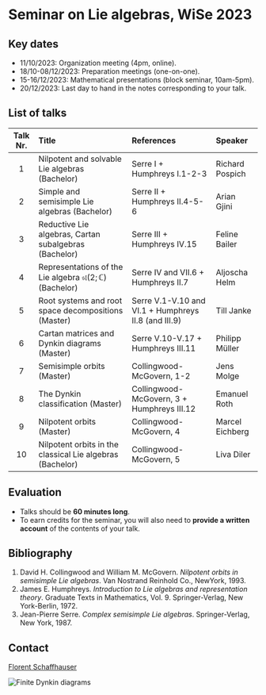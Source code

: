 # Seminar on Lie algebras, WiSe 2023

## Key dates

- 11/10/2023: Organization meeting (4pm, online).
- 18/10-08/12/2023: Preparation meetings (one-on-one).
- 15-16/12/2023: Mathematical presentations (block seminar, 10am-5pm).
- 20/12/2023: Last day to hand in the notes corresponding to your talk.

## List of talks

| Talk Nr. | Title | References | Speaker |
| :-: | :-- | :-- | :-- |
| 1   | Nilpotent and solvable Lie algebras (Bachelor) | Serre I + Humphreys I.1-2-3 | Richard Pospich |
| 2 | Simple and semisimple Lie algebras (Bachelor) | Serre II + Humphreys II.4-5-6 | Arian Gjini |
| 3  | Reductive Lie algebras, Cartan subalgebras (Bachelor) | Serre III + Humphreys IV.15 | Feline Bailer |
| 4  | Representations of the Lie algebra $\mathfrak{sl}( 2; \mathbb{C} )$ (Bachelor) | Serre IV and VII.6 + Humphreys II.7 | Aljoscha Helm |
| 5  | Root systems and root space decompositions (Master) | Serre V.1-V.10 and VI.1 + Humphreys II.8 (and III.9) | Till Janke |
| 6 | Cartan matrices and Dynkin diagrams (Master) | Serre V.10-V.17 + Humphreys III.11 | Philipp Müller |
| 7  | Semisimple orbits (Master) | Collingwood-McGovern, 1-2 | Jens Molge |
| 8 | The Dynkin classification (Master) | Collingwood-McGovern, 3 + Humphreys III.12 | Emanuel Roth |
| 9 | Nilpotent orbits (Master) | Collingwood-McGovern, 4 | Marcel Eichberg |
| 10 | Nilpotent orbits in the classical Lie algebras (Bachelor) | Collingwood-McGovern, 5 | Liva Diler |

## Evaluation

- Talks should be **60 minutes long**.
- To earn credits for the seminar, you will also need to **provide a written account** of the contents of your talk.

## Bibliography

1. David H. Collingwood and William M. McGovern. *Nilpotent orbits in  semisimple Lie algebras*. Van Nostrand Reinhold Co., NewYork, 1993.
2. James E. Humphreys. *Introduction to Lie algebras and representation theory*. Graduate Texts in Mathematics, Vol. 9. Springer-Verlag, New York-Berlin, 1972.
3. Jean-Pierre Serre. *Complex semisimple Lie algebras*. Springer-Verlag, New York, 1987.

## Contact

[Florent Schaffhauser](https://matematiflo.github.io)

![[Finite Dynkin diagrams](https://en.wikipedia.org/wiki/Dynkin_diagram)](Dynkin.svg)
